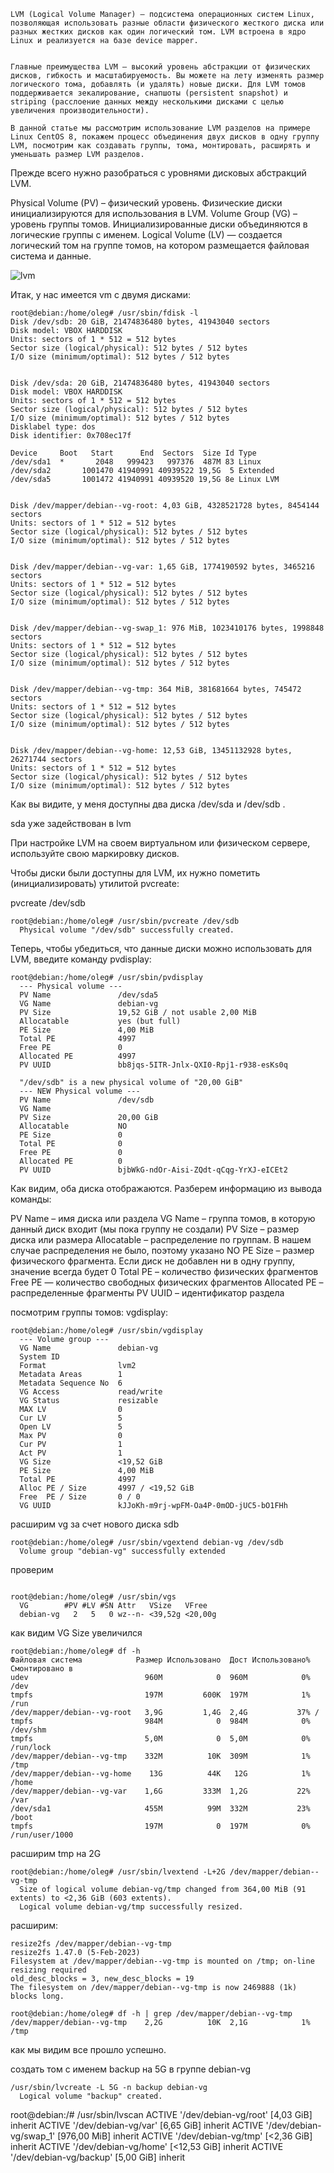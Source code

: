 ```
LVM (Logical Volume Manager) – подсистема операционных систем Linux, позволяющая использовать разные области физического жесткого диска или разных жестких дисков как один логический том. LVM встроена в ядро Linux и реализуется на базе device mapper.


Главные преимущества LVM – высокий уровень абстракции от физических дисков, гибкость и масштабируемость. Вы можете на лету изменять размер логического тома, добавлять (и удалять) новые диски. Для LVM томов поддерживается зекалирование, снапшоты (persistent snapshot) и striping (расслоение данных между несколькими дисками с целью увеличения производительности).

В данной статье мы рассмотрим использование LVM разделов на примере Linux CentOS 8, покажем процесс объединения двух дисков в одну группу LVM, посмотрим как создавать группы, тома, монтировать, расширять и уменьшать размер LVM разделов.
```
Прежде всего нужно разобраться с уровнями дисковых абстракций LVM.

Physical Volume (PV) – физический уровень. Физические диски инициализируются для использования в LVM.
Volume Group (VG) – уровень группы томов. Инициализированные диски объединяются в логические группы с именем.
Logical Volume (LV) — создается логический том на группе томов, на котором размещается файловая система и данные.

![lvm](https://github.com/incid3nt/lvm/blob/main/screen/arhitektura-i-urovni-abstracii-lvm-v-linux.png)

Итак, у нас имеется vm с двумя дисками:
```
root@debian:/home/oleg# /usr/sbin/fdisk -l
Disk /dev/sdb: 20 GiB, 21474836480 bytes, 41943040 sectors
Disk model: VBOX HARDDISK
Units: sectors of 1 * 512 = 512 bytes
Sector size (logical/physical): 512 bytes / 512 bytes
I/O size (minimum/optimal): 512 bytes / 512 bytes


Disk /dev/sda: 20 GiB, 21474836480 bytes, 41943040 sectors
Disk model: VBOX HARDDISK
Units: sectors of 1 * 512 = 512 bytes
Sector size (logical/physical): 512 bytes / 512 bytes
I/O size (minimum/optimal): 512 bytes / 512 bytes
Disklabel type: dos
Disk identifier: 0x708ec17f

Device     Boot   Start      End  Sectors  Size Id Type
/dev/sda1  *       2048   999423   997376  487M 83 Linux
/dev/sda2       1001470 41940991 40939522 19,5G  5 Extended
/dev/sda5       1001472 41940991 40939520 19,5G 8e Linux LVM


Disk /dev/mapper/debian--vg-root: 4,03 GiB, 4328521728 bytes, 8454144 sectors
Units: sectors of 1 * 512 = 512 bytes
Sector size (logical/physical): 512 bytes / 512 bytes
I/O size (minimum/optimal): 512 bytes / 512 bytes


Disk /dev/mapper/debian--vg-var: 1,65 GiB, 1774190592 bytes, 3465216 sectors
Units: sectors of 1 * 512 = 512 bytes
Sector size (logical/physical): 512 bytes / 512 bytes
I/O size (minimum/optimal): 512 bytes / 512 bytes


Disk /dev/mapper/debian--vg-swap_1: 976 MiB, 1023410176 bytes, 1998848 sectors
Units: sectors of 1 * 512 = 512 bytes
Sector size (logical/physical): 512 bytes / 512 bytes
I/O size (minimum/optimal): 512 bytes / 512 bytes


Disk /dev/mapper/debian--vg-tmp: 364 MiB, 381681664 bytes, 745472 sectors
Units: sectors of 1 * 512 = 512 bytes
Sector size (logical/physical): 512 bytes / 512 bytes
I/O size (minimum/optimal): 512 bytes / 512 bytes


Disk /dev/mapper/debian--vg-home: 12,53 GiB, 13451132928 bytes, 26271744 sectors
Units: sectors of 1 * 512 = 512 bytes
Sector size (logical/physical): 512 bytes / 512 bytes
I/O size (minimum/optimal): 512 bytes / 512 bytes

```
Как вы видите, у меня доступны два диска /dev/sda и /dev/sdb .

sda уже задействован в lvm

При настройке LVM на своем виртуальном или физическом сервере, используйте свою маркировку дисков.

Чтобы диски были доступны для LVM, их нужно пометить (инициализировать) утилитой pvcreate:

pvcreate /dev/sdb

```
root@debian:/home/oleg# /usr/sbin/pvcreate /dev/sdb
  Physical volume "/dev/sdb" successfully created.
```
Теперь, чтобы убедиться, что данные диски можно использовать для LVM, введите команду pvdisplay:
```
root@debian:/home/oleg# /usr/sbin/pvdisplay
  --- Physical volume ---
  PV Name               /dev/sda5
  VG Name               debian-vg
  PV Size               19,52 GiB / not usable 2,00 MiB
  Allocatable           yes (but full)
  PE Size               4,00 MiB
  Total PE              4997
  Free PE               0
  Allocated PE          4997
  PV UUID               bb8jqs-5ITR-Jnlx-QXI0-Rpj1-r938-esKs0q

  "/dev/sdb" is a new physical volume of "20,00 GiB"
  --- NEW Physical volume ---
  PV Name               /dev/sdb
  VG Name
  PV Size               20,00 GiB
  Allocatable           NO
  PE Size               0
  Total PE              0
  Free PE               0
  Allocated PE          0
  PV UUID               bjbWkG-ndOr-Aisi-ZQdt-qCqg-YrXJ-eICEt2
```
Как видим, оба диска отображаются. Разберем информацию из вывода команды:

PV Name – имя диска или раздела
VG Name – группа томов, в которую данный диск входит (мы пока группу не создали)
PV Size – размер диска или размера
Allocatable – распределение по группам. В нашем случае распределения не было, поэтому указано NO
PE Size – размер физического фрагмента. Если диск не добавлен ни в одну группу, значение всегда будет 0
Total PE – количество физических фрагментов
Free PE — количество свободных физических фрагментов
Allocated PE – распределенные фрагменты
PV UUID – идентификатор раздела

посмотрим группы томов: vgdisplay:
```
root@debian:/home/oleg# /usr/sbin/vgdisplay
  --- Volume group ---
  VG Name               debian-vg
  System ID
  Format                lvm2
  Metadata Areas        1
  Metadata Sequence No  6
  VG Access             read/write
  VG Status             resizable
  MAX LV                0
  Cur LV                5
  Open LV               5
  Max PV                0
  Cur PV                1
  Act PV                1
  VG Size               <19,52 GiB
  PE Size               4,00 MiB
  Total PE              4997
  Alloc PE / Size       4997 / <19,52 GiB
  Free  PE / Size       0 / 0
  VG UUID               kJJoKh-m9rj-wpFM-Oa4P-0mOD-jUC5-bO1FHh

```
расширим vg за счет нового диска sdb
```
root@debian:/home/oleg# /usr/sbin/vgextend debian-vg /dev/sdb
  Volume group "debian-vg" successfully extended
```
проверим
```

root@debian:/home/oleg# /usr/sbin/vgs
  VG        #PV #LV #SN Attr   VSize   VFree
  debian-vg   2   5   0 wz--n- <39,52g <20,00g

```
как видим VG Size увеличился

```
root@debian:/home/oleg# df -h
Файловая система            Размер Использовано  Дост Использовано% Cмонтировано в
udev                          960M            0  960M            0% /dev
tmpfs                         197M         600K  197M            1% /run
/dev/mapper/debian--vg-root   3,9G         1,4G  2,4G           37% /
tmpfs                         984M            0  984M            0% /dev/shm
tmpfs                         5,0M            0  5,0M            0% /run/lock
/dev/mapper/debian--vg-tmp    332M          10K  309M            1% /tmp
/dev/mapper/debian--vg-home    13G          44K   12G            1% /home
/dev/mapper/debian--vg-var    1,6G         333M  1,2G           22% /var
/dev/sda1                     455M          99M  332M           23% /boot
tmpfs                         197M            0  197M            0% /run/user/1000
```
расширим tmp на 2G
```
root@debian:/home/oleg# /usr/sbin/lvextend -L+2G /dev/mapper/debian--vg-tmp
  Size of logical volume debian-vg/tmp changed from 364,00 MiB (91 extents) to <2,36 GiB (603 extents).
  Logical volume debian-vg/tmp successfully resized.
```
расширим:
```
resize2fs /dev/mapper/debian--vg-tmp
resize2fs 1.47.0 (5-Feb-2023)
Filesystem at /dev/mapper/debian--vg-tmp is mounted on /tmp; on-line resizing required
old_desc_blocks = 3, new_desc_blocks = 19
The filesystem on /dev/mapper/debian--vg-tmp is now 2469888 (1k) blocks long.
```
```
root@debian:/home/oleg# df -h | grep /dev/mapper/debian--vg-tmp
/dev/mapper/debian--vg-tmp    2,2G          10K  2,1G            1% /tmp
```
как мы видим все прошло успешно.

создать том с именем backup на 5G в группе debian-vg
```
/usr/sbin/lvcreate -L 5G -n backup debian-vg
  Logical volume "backup" created.
```
root@debian:/# /usr/sbin/lvscan
  ACTIVE            '/dev/debian-vg/root' [4,03 GiB] inherit
  ACTIVE            '/dev/debian-vg/var' [6,65 GiB] inherit
  ACTIVE            '/dev/debian-vg/swap_1' [976,00 MiB] inherit
  ACTIVE            '/dev/debian-vg/tmp' [<2,36 GiB] inherit
  ACTIVE            '/dev/debian-vg/home' [<12,53 GiB] inherit
  ACTIVE            '/dev/debian-vg/backup' [5,00 GiB] inherit
